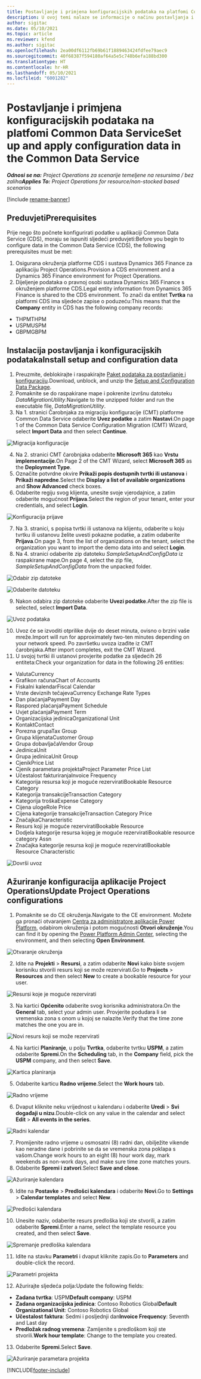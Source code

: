 ```yaml
---
title: Postavljanje i primjena konfiguracijskih podataka na platfomi Common Data Service
description: U ovoj temi nalaze se informacije o načinu postavljanja i primjene konfiguracijskih podataka u aplikaciji Project Operations.
author: sigitac
ms.date: 05/10/2021
ms.topic: article
ms.reviewer: kfend
ms.author: sigitac
ms.openlocfilehash: 2ea00df6112fb69b61f1889463424fdfee79aec9
ms.sourcegitcommit: 40f68387f594180af64a5e5c748b6efa188bd300
ms.translationtype: HT
ms.contentlocale: hr-HR
ms.lasthandoff: 05/10/2021
ms.locfileid: "6001282"
---
```

# <a name="set-up-and-apply-configuration-data-in-the-common-data-service"></a><span data-ttu-id="abfb8-103">Postavljanje i primjena konfiguracijskih podataka na platfomi Common Data Service</span><span class="sxs-lookup"><span data-stu-id="abfb8-103">Set up and apply configuration data in the Common Data Service</span></span> 

<span data-ttu-id="abfb8-104">_**Odnosi se na:** Project Operations za scenarije temeljene na resursima / bez zaliha_</span><span class="sxs-lookup"><span data-stu-id="abfb8-104">_**Applies To:** Project Operations for resource/non-stocked based scenarios_</span></span>

[!include [rename-banner](~/includes/cc-data-platform-banner.md)]

## <a name="prerequisites"></a><span data-ttu-id="abfb8-105">Preduvjeti</span><span class="sxs-lookup"><span data-stu-id="abfb8-105">Prerequisites</span></span>

<span data-ttu-id="abfb8-106">Prije nego što počnete konfigurirati podatke u aplikaciji Common Data Service (CDS), moraju se ispuniti sljedeći preduvjeti:</span><span class="sxs-lookup"><span data-stu-id="abfb8-106">Before you begin to configure data in the Common Data Service (CDS), the following prerequisites must be met:</span></span>

1.  <span data-ttu-id="abfb8-107">Osigurana okruženja platforme CDS i sustava Dynamics 365 Finance za aplikaciju Project Operations.</span><span class="sxs-lookup"><span data-stu-id="abfb8-107">Provision a CDS environment and a Dynamics 365 Finance environment for Project Operations.</span></span>
2.  <span data-ttu-id="abfb8-108">Dijeljenje podataka o pravnoj osobi sustava Dynamics 365 Finance s okruženjem platforme CDS.</span><span class="sxs-lookup"><span data-stu-id="abfb8-108">Legal entity information from Dynamics 365 Finance is shared to the CDS environment.</span></span> <span data-ttu-id="abfb8-109">To znači da entitet **Tvrtka** na platformi CDS ima sljedeće zapise o poduzeću:</span><span class="sxs-lookup"><span data-stu-id="abfb8-109">This means that the **Company** entity in CDS has the following company records:</span></span>
  - <span data-ttu-id="abfb8-110">THPM</span><span class="sxs-lookup"><span data-stu-id="abfb8-110">THPM</span></span>
  - <span data-ttu-id="abfb8-111">USPM</span><span class="sxs-lookup"><span data-stu-id="abfb8-111">USPM</span></span>
  - <span data-ttu-id="abfb8-112">GBPM</span><span class="sxs-lookup"><span data-stu-id="abfb8-112">GBPM</span></span>

## <a name="install-setup-and-configuration-data"></a><span data-ttu-id="abfb8-113">Instalacija postavljanja i konfiguracijskih podataka</span><span class="sxs-lookup"><span data-stu-id="abfb8-113">Install setup and configuration data</span></span>

1. <span data-ttu-id="abfb8-114">Preuzmite, deblokirajte i raspakirajte [Paket podataka za postavljanje i konfiguraciju](https://download.microsoft.com/download/e/2/d/e2da6c98-d5dd-450c-aabe-fd6bf2ba374b/ProjOpsSampleSetupData-%20Integrated%20Latest.zip).</span><span class="sxs-lookup"><span data-stu-id="abfb8-114">Download, unblock, and unzip the [Setup and Configuration Data Package](https://download.microsoft.com/download/e/2/d/e2da6c98-d5dd-450c-aabe-fd6bf2ba374b/ProjOpsSampleSetupData-%20Integrated%20Latest.zip).</span></span>
2. <span data-ttu-id="abfb8-115">Pomaknite se do raspakirane mape i pokrenite izvršnu datoteku *DataMigrationUtility*.</span><span class="sxs-lookup"><span data-stu-id="abfb8-115">Navigate to the unzipped folder and run the executable file, *DataMigrationUtility*.</span></span>
3. <span data-ttu-id="abfb8-116">Na 1. stranici Čarobnjaka za migraciju konfiguracije (CMT) platforme Common Data Service odaberite **Uvez podatke** a zatim **Nastavi**.</span><span class="sxs-lookup"><span data-stu-id="abfb8-116">On page 1 of the Common Data Service Configuration Migration (CMT) Wizard, select **Import Data** and then select **Continue**.</span></span>

![Migracija konfiguracije](./media/1ConfigurationMigration.png)

4. <span data-ttu-id="abfb8-118">Na 2. stranici CMT čarobnjaka odaberite **Microsoft 365** kao **Vrstu implementacije**.</span><span class="sxs-lookup"><span data-stu-id="abfb8-118">On Page 2 of the CMT Wizard, select **Microsoft 365** as the **Deployment Type**.</span></span>
5. <span data-ttu-id="abfb8-119">Označite potvrdne okvire **Prikaži popis dostupnih tvrtki ili ustanova** i **Prikaži napredne**.</span><span class="sxs-lookup"><span data-stu-id="abfb8-119">Select the **Display a list of available organizations** and **Show Advanced** check boxes.</span></span>
6. <span data-ttu-id="abfb8-120">Odaberite regiju svog klijenta, unesite svoje vjerodajnice, a zatim odaberite mogućnost **Prijava**.</span><span class="sxs-lookup"><span data-stu-id="abfb8-120">Select the region of your tenant, enter your credentials, and select **Login**.</span></span>

![Konfiguracija prijave](./media/2ConfigurationSignin.png)

7. <span data-ttu-id="abfb8-122">Na 3. stranici, s popisa tvrtki ili ustanova na klijentu, odaberite u koju tvrtku ili ustanovu želite uvesti pokazne podatke, a zatim odaberite **Prijava**.</span><span class="sxs-lookup"><span data-stu-id="abfb8-122">On page 3, from the list of organizations on the tenant, select the organization you want to import the demo data into and select **Login**.</span></span>
8. <span data-ttu-id="abfb8-123">Na 4. stranici odaberite zip datoteku *SampleSetupAndConfigData* iz raspakirane mape.</span><span class="sxs-lookup"><span data-stu-id="abfb8-123">On page 4, select the zip file, *SampleSetupAndConfigData* from the unpacked folder.</span></span>

![Odabir zip datoteke](./media/3ZipFile.png)

![Odaberite datoteku](./media/4SelectAFile.png)

9. <span data-ttu-id="abfb8-126">Nakon odabira zip datoteke odaberite **Uvezi podatke**.</span><span class="sxs-lookup"><span data-stu-id="abfb8-126">After the zip file is selected, select **Import Data**.</span></span>

![Uvoz podataka](./media/5ImportData.png)

10. <span data-ttu-id="abfb8-128">Uvoz će se izvoditi otprilike dvije do deset minuta, ovisno o brzini vaše mreže.</span><span class="sxs-lookup"><span data-stu-id="abfb8-128">Import will run for approximately two-ten minutes depending on your network speed.</span></span> <span data-ttu-id="abfb8-129">Po završetku uvoza izađite iz CMT čarobnjaka.</span><span class="sxs-lookup"><span data-stu-id="abfb8-129">After import completes, exit the CMT Wizard.</span></span> 
11. <span data-ttu-id="abfb8-130">U svojoj tvrtki ili ustanovi provjerite podatke za sljedećih 26 entiteta:</span><span class="sxs-lookup"><span data-stu-id="abfb8-130">Check your organization for data in the following 26 entities:</span></span>

  - <span data-ttu-id="abfb8-131">Valuta</span><span class="sxs-lookup"><span data-stu-id="abfb8-131">Currency</span></span>
  - <span data-ttu-id="abfb8-132">Grafikon računa</span><span class="sxs-lookup"><span data-stu-id="abfb8-132">Chart of Accounts</span></span>
  - <span data-ttu-id="abfb8-133">Fiskalni kalendar</span><span class="sxs-lookup"><span data-stu-id="abfb8-133">Fiscal Calendar</span></span>
  - <span data-ttu-id="abfb8-134">Vrste deviznih tečajeva</span><span class="sxs-lookup"><span data-stu-id="abfb8-134">Currency Exchange Rate Types</span></span>
  - <span data-ttu-id="abfb8-135">Dan plaćanja</span><span class="sxs-lookup"><span data-stu-id="abfb8-135">Payment Day</span></span>
  - <span data-ttu-id="abfb8-136">Raspored plaćanja</span><span class="sxs-lookup"><span data-stu-id="abfb8-136">Payment Schedule</span></span>
  - <span data-ttu-id="abfb8-137">Uvjet plaćanja</span><span class="sxs-lookup"><span data-stu-id="abfb8-137">Payment Term</span></span>
  - <span data-ttu-id="abfb8-138">Organizacijska jedinica</span><span class="sxs-lookup"><span data-stu-id="abfb8-138">Organizational Unit</span></span>
  - <span data-ttu-id="abfb8-139">Kontakt</span><span class="sxs-lookup"><span data-stu-id="abfb8-139">Contact</span></span>
  - <span data-ttu-id="abfb8-140">Porezna grupa</span><span class="sxs-lookup"><span data-stu-id="abfb8-140">Tax Group</span></span>
  - <span data-ttu-id="abfb8-141">Grupa klijenata</span><span class="sxs-lookup"><span data-stu-id="abfb8-141">Customer Group</span></span>
  - <span data-ttu-id="abfb8-142">Grupa dobavljača</span><span class="sxs-lookup"><span data-stu-id="abfb8-142">Vendor Group</span></span>
  - <span data-ttu-id="abfb8-143">Jedinica</span><span class="sxs-lookup"><span data-stu-id="abfb8-143">Unit</span></span>
  - <span data-ttu-id="abfb8-144">Grupa jedinica</span><span class="sxs-lookup"><span data-stu-id="abfb8-144">Unit Group</span></span>
  - <span data-ttu-id="abfb8-145">Cjenik</span><span class="sxs-lookup"><span data-stu-id="abfb8-145">Price List</span></span>
  - <span data-ttu-id="abfb8-146">Cjenik parametara projekta</span><span class="sxs-lookup"><span data-stu-id="abfb8-146">Project Parameter Price List</span></span>
  - <span data-ttu-id="abfb8-147">Učestalost fakturiranja</span><span class="sxs-lookup"><span data-stu-id="abfb8-147">Invoice Frequency</span></span>
  - <span data-ttu-id="abfb8-148">Kategorija resursa koji je moguće rezervirati</span><span class="sxs-lookup"><span data-stu-id="abfb8-148">Bookable Resource Category</span></span>
  - <span data-ttu-id="abfb8-149">Kategorija transakcije</span><span class="sxs-lookup"><span data-stu-id="abfb8-149">Transaction Category</span></span>
  - <span data-ttu-id="abfb8-150">Kategorija troška</span><span class="sxs-lookup"><span data-stu-id="abfb8-150">Expense Category</span></span>
  - <span data-ttu-id="abfb8-151">Cijena uloge</span><span class="sxs-lookup"><span data-stu-id="abfb8-151">Role Price</span></span>
  - <span data-ttu-id="abfb8-152">Cijena kategorije transakcije</span><span class="sxs-lookup"><span data-stu-id="abfb8-152">Transaction Category Price</span></span>
  - <span data-ttu-id="abfb8-153">Značajka</span><span class="sxs-lookup"><span data-stu-id="abfb8-153">Characteristic</span></span>
  - <span data-ttu-id="abfb8-154">Resurs koji je moguće rezervirati</span><span class="sxs-lookup"><span data-stu-id="abfb8-154">Bookable Resource</span></span>
  - <span data-ttu-id="abfb8-155">Dodjela kategorije resursa kojeg je moguće rezervirati</span><span class="sxs-lookup"><span data-stu-id="abfb8-155">Bookable resource category Assn</span></span>
  - <span data-ttu-id="abfb8-156">Značajka kategorije resursa koji je moguće rezervirati</span><span class="sxs-lookup"><span data-stu-id="abfb8-156">Bookable Resource Characteristic</span></span>

![Dovrši uvoz](./media/6CompleteImport.png)

## <a name="update-project-operations-configurations"></a><span data-ttu-id="abfb8-158">Ažuriranje konfiguracija aplikacije Project Operations</span><span class="sxs-lookup"><span data-stu-id="abfb8-158">Update Project Operations configurations</span></span>

1. <span data-ttu-id="abfb8-159">Pomaknite se do CE okruženja.</span><span class="sxs-lookup"><span data-stu-id="abfb8-159">Navigate to the CE environment.</span></span> <span data-ttu-id="abfb8-160">Možete ga pronaći otvaranjem [Centra za administratore aplikacije Power Platform](https://admin.powerplatform.microsoft.com/environments), odabirom okruženja i potom mogućnosti **Otvori okruženje**.</span><span class="sxs-lookup"><span data-stu-id="abfb8-160">You can find it by opening the [Power Platform Admin Center](https://admin.powerplatform.microsoft.com/environments), selecting the environment, and then selecting **Open Environment**.</span></span> 

![Otvaranje okruženja](./media/7OpenEnvironment.png)

2. <span data-ttu-id="abfb8-162">Idite na **Projekti** > **Resursi**, a zatim odaberite **Novi** kako biste svojem korisniku stvorili resurs koji se može rezervirati.</span><span class="sxs-lookup"><span data-stu-id="abfb8-162">Go to **Projects** > **Resources** and then select **New** to create a bookable resource for your user.</span></span>

![Resursi koje je moguće rezervirati](./media/8BookableResources.png)

3. <span data-ttu-id="abfb8-164">Na kartici **Općenito** odaberite svog korisnika administratora.</span><span class="sxs-lookup"><span data-stu-id="abfb8-164">On the **General** tab, select your admin user.</span></span> <span data-ttu-id="abfb8-165">Provjerite podudara li se vremenska zona s onom u kojoj se nalazite.</span><span class="sxs-lookup"><span data-stu-id="abfb8-165">Verify that the time zone matches the one you are in.</span></span> 

![Novi resurs koji se može rezervirati](./media/9NewBookableResource.png)

4. <span data-ttu-id="abfb8-167">Na kartici **Planiranje**, u polju **Tvrtka**, odaberite tvrtku **USPM**, a zatim odaberite **Spremi**.</span><span class="sxs-lookup"><span data-stu-id="abfb8-167">On the **Scheduling** tab, in the **Company** field, pick the **USPM** company, and then select **Save**.</span></span> 

![Kartica planiranja](./media/10SchedulingTab.png)

5. <span data-ttu-id="abfb8-169">Odaberite karticu **Radno vrijeme**.</span><span class="sxs-lookup"><span data-stu-id="abfb8-169">Select the **Work hours** tab.</span></span>  

![Radno vrijeme](./media/11WorkHours.png)

6. <span data-ttu-id="abfb8-171">Dvaput kliknite neku vrijednost u kalendaru i odaberite **Uredi** > **Svi događaji u nizu**.</span><span class="sxs-lookup"><span data-stu-id="abfb8-171">Double-click on any value in the calendar and select **Edit** > **All events in the series**.</span></span> 

![Radni kalendar](./media/12WorkCalendar.png)

7. <span data-ttu-id="abfb8-173">Promijenite radno vrijeme u osmosatni (8) radni dan, obilježite vikende kao neradne dane i pobrinite se da se vremenska zona poklapa s vašom.</span><span class="sxs-lookup"><span data-stu-id="abfb8-173">Change work hours to an eight (8) hour work day, mark weekends as non-work days, and make sure time zone matches yours.</span></span> 
8. <span data-ttu-id="abfb8-174">Odaberite **Spremi i zatvori**.</span><span class="sxs-lookup"><span data-stu-id="abfb8-174">Select **Save and close**.</span></span>

![Ažuriranje kalendara](./media/13UpdateCalendar.png)

9. <span data-ttu-id="abfb8-176">Idite na **Postavke** > **Predlošci kalendara** i odaberite **Novi**.</span><span class="sxs-lookup"><span data-stu-id="abfb8-176">Go to **Settings** > **Calendar templates** and select **New**.</span></span>
 
 ![Predlošci kalendara](./media/14CalendarTemplates.png)
 
 10. <span data-ttu-id="abfb8-178">Unesite naziv, odaberite resurs predloška koji ste stvorili, a zatim odaberite **Spremi**.</span><span class="sxs-lookup"><span data-stu-id="abfb8-178">Enter a name, select the template resource you created, and then select **Save**.</span></span> 
 
 ![Spremanje predloška kalendara](./media/15SaveCalendarTemplate.png)
 
 11. <span data-ttu-id="abfb8-180">Idite na stavku **Parametri** i dvaput kliknite zapis.</span><span class="sxs-lookup"><span data-stu-id="abfb8-180">Go to **Parameters** and double-click the record.</span></span> 
 
 ![Parametri projekta](./media/16ProjectParameters.png)
 
12. <span data-ttu-id="abfb8-182">Ažurirajte sljedeća polja:</span><span class="sxs-lookup"><span data-stu-id="abfb8-182">Update the following fields:</span></span>

 - <span data-ttu-id="abfb8-183">**Zadana tvrtka**: USPM</span><span class="sxs-lookup"><span data-stu-id="abfb8-183">**Default company**: USPM</span></span>
 - <span data-ttu-id="abfb8-184">**Zadana organizacijska jedinica**: Contoso Robotics Global</span><span class="sxs-lookup"><span data-stu-id="abfb8-184">**Default Organizational Unit**: Contoso Robotics Global</span></span>
 - <span data-ttu-id="abfb8-185">**Učestalost faktura**: Sedmi i posljednji dan</span><span class="sxs-lookup"><span data-stu-id="abfb8-185">**Invoice Frequency**: Seventh and Last day</span></span>
 - <span data-ttu-id="abfb8-186">**Predložak radnog vremena**: Zamijenite s predloškom koji ste stvorili.</span><span class="sxs-lookup"><span data-stu-id="abfb8-186">**Work hour template**: Change to the template you created.</span></span>

13. <span data-ttu-id="abfb8-187">Odaberite **Spremi**.</span><span class="sxs-lookup"><span data-stu-id="abfb8-187">Select **Save**.</span></span> 

![Ažuriranje parametara projekta](./media/17UpdatedProjectParameters.png)


[!INCLUDE[footer-include](../includes/footer-banner.md)]
